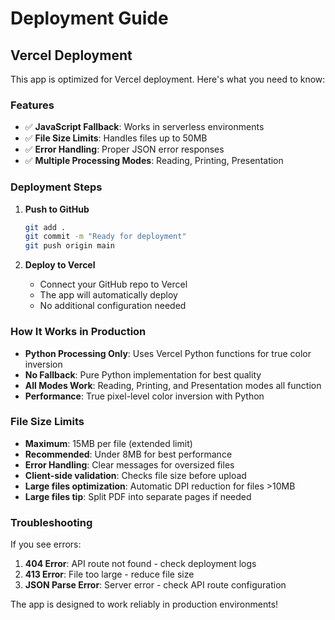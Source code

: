 # Deployment Guide

## Vercel Deployment

This app is optimized for Vercel deployment. Here's what you need to know:

### Features
- ✅ **JavaScript Fallback**: Works in serverless environments
- ✅ **File Size Limits**: Handles files up to 50MB
- ✅ **Error Handling**: Proper JSON error responses
- ✅ **Multiple Processing Modes**: Reading, Printing, Presentation

### Deployment Steps

1. **Push to GitHub**
   ```bash
   git add .
   git commit -m "Ready for deployment"
   git push origin main
   ```

2. **Deploy to Vercel**
   - Connect your GitHub repo to Vercel
   - The app will automatically deploy
   - No additional configuration needed

### How It Works in Production

- **Python Processing Only**: Uses Vercel Python functions for true color inversion
- **No Fallback**: Pure Python implementation for best quality
- **All Modes Work**: Reading, Printing, and Presentation modes all function
- **Performance**: True pixel-level color inversion with Python

### File Size Limits

- **Maximum**: 15MB per file (extended limit)
- **Recommended**: Under 8MB for best performance
- **Error Handling**: Clear messages for oversized files
- **Client-side validation**: Checks file size before upload
- **Large files optimization**: Automatic DPI reduction for files >10MB
- **Large files tip**: Split PDF into separate pages if needed

### Troubleshooting

If you see errors:
1. **404 Error**: API route not found - check deployment logs
2. **413 Error**: File too large - reduce file size
3. **JSON Parse Error**: Server error - check API route configuration

The app is designed to work reliably in production environments!
